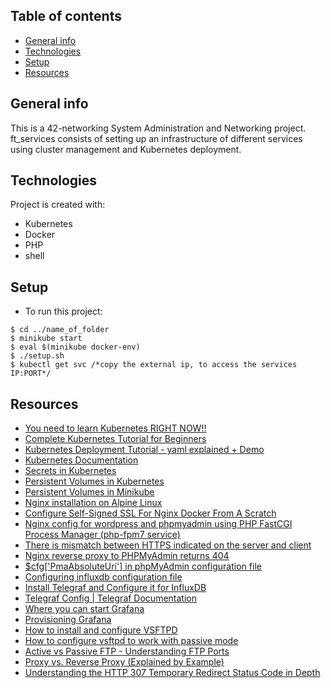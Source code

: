 ## Table of contents
* [General info](#general-info)
* [Technologies](#technologies)
* [Setup](#setup)
* [Resources](#resources)

## General info
This is a 42-networking System Administration and Networking project. ft_services consists of setting up an infrastructure of different services using 
cluster management and Kubernetes deployment. 

## Technologies
Project is created with:
* Kubernetes
* Docker
* PHP
* shell
	
## Setup
* To run this project:

```
$ cd ../name_of_folder
$ minikube start 
$ eval $(minikube docker-env)
$ ./setup.sh
$ kubectl get svc /*copy the external ip, to access the services IP:PORT*/
```
## Resources
<ul>
 <li><a href="https://www.youtube.com/watch?v=7bA0gTroJjw">You need to learn Kubernetes RIGHT NOW!!</a></li>
  <li><a href="https://www.youtube.com/watch?v=VnvRFRk_51k&list=PLy7NrYWoggjziYQIDorlXjTvvwweTYoNC">Complete Kubernetes Tutorial for Beginners</a></li>
  <li><a href="https://www.youtube.com/watch?v=y_vy9NVeCzo">Kubernetes Deployment Tutorial - yaml explained + Demo</a></li>
 <li><a href="https://kubernetes.io/docs/home/">Kubernetes Documentation</a></li>
 <li><a href="https://kubernetes.io/docs/concepts/configuration/secret/">Secrets in Kubernetes</a></li>
 <li><a href="https://kubernetes.io/docs/concepts/storage/persistent-volumes/">Persistent Volumes in Kubernetes</a></li>
 <li><a href="https://minikube.sigs.k8s.io/docs/handbook/persistent_volumes/">Persistent Volumes in Minikube</a></li>
 <li><a href="https://wiki.alpinelinux.org/wiki/Nginx">Nginx installation on Alpine Linux</a></li>
 <li><a href="https://codingwithmanny.medium.com/configure-self-signed-ssl-for-nginx-docker-from-a-scratch-7c2bcd5478c6">Configure Self-Signed SSL For Nginx Docker From A Scratch</a></li>
 <li><a href="https://www.howtoforge.com/tutorial/how-to-install-php-7-on-debian-8-jessie/">Nginx config for wordpress and phpmyadmin using PHP FastCGI Process Manager (php-fpm7 service)</a></li>
 <li><a href="https://stackoverflow.com/questions/56655548/there-is-mismatch-between-https-indicated-on-the-server-and-client#:~:text=(index)%20page%3A-,There%20is%20mismatch%20between%20HTTPS%20indicated%20on%20the%20server%20and,my%20client%20and%20phpmyadmin%20itself.">There is mismatch between HTTPS indicated on the server and client</a></li>
 <li><a href="https://serverfault.com/questions/931849/nginx-reverse-proxy-to-phpmyadmin-returns-404">Nginx reverse proxy to PHPMyAdmin returns 404</a></li>
 <li><a href="https://docs.phpmyadmin.net/en/latest/config.html">$cfg['PmaAbsoluteUri'] in phpMyAdmin configuration file</a></li>
 <li><a href="https://docs.influxdata.com/influxdb/v1.8/administration/config/">Configuring influxdb configuration file</a></li>
 <li><a href="https://www.howtoforge.com/tutorial/how-to-install-tig-stack-telegraf-influxdb-and-grafana-on-ubuntu-1804/">Install Telegraf and Configure it for InfluxDB</a></li>
 <li><a href="https://docs.influxdata.com/telegraf/v1.17/administration/configuration/">Telegraf Config | Telegraf Documentation</a></li>
 <li><a href="https://grafana.com/docs/grafana/latest/getting-started/getting-started/">Where you can start Grafana</a></li>
 <li><a href="https://grafana.com/docs/grafana/latest/administration/provisioning/">Provisioning Grafana</a></li>
 <li><a href="https://www.howtoforge.com/tutorial/how-to-install-and-configure-vsftpd/">How to install and configure VSFTPD</a></li>
 <li><a href="https://serverfault.com/questions/421161/how-to-configure-vsftpd-to-work-with-passive-mode">How to configure vsftpd to work with passive mode</a></li>
 <li><a href="https://titanftp.com/2018/08/23/what-is-the-difference-between-active-and-passive-ftp/#:~:text=In%20an%20active%20mode%20connection,port%20number%20to%20connect%20to.">Active vs Passive FTP - Understanding FTP Ports</a></li>
 <li><a href="https://www.jscape.com/blog/bid/87783/forward-proxy-vs-reverse-proxy#:~:text=While%20a%20forward%20proxy%20proxies,what%20the%20figure%20below%20illustrates.">Proxy vs. Reverse Proxy (Explained by Example)</a></li>
 <li><a href="https://kinsta.com/knowledgebase/307-redirect/">Understanding the HTTP 307 Temporary Redirect Status Code in Depth</a></li>
</ul>
